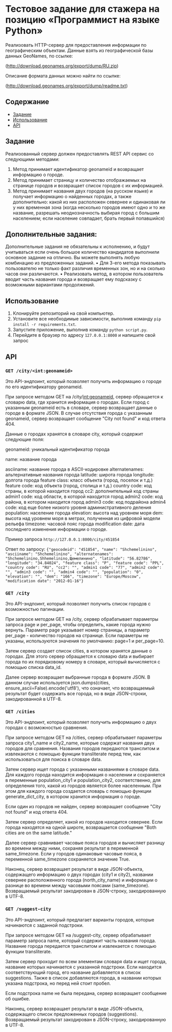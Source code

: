 # Тестовое задание для стажера на позицию «Программист на языке Python»
Реализовать HTTP-сервер для предоставления информации по географическим объектам.
Данные взять из географической базы данных GeoNames, по ссылке:

(http://download.geonames.org/export/dump/RU.zip)

Описание формата данных можно найти по ссылке:

(http://download.geonames.org/export/dump/readme.txt)


## Содержание
- [Задание](#задание)
- [Использование](#использование)
- [API](#api)

## Задание
Реализованный сервер должен предоставлять REST API сервис со следующими методами:
1.	Метод принимает идентификатор geonameid и возвращает информацию о городе.
2.	Метод принимает страницу и количество отображаемых на странице городов и возвращает список городов с их информацией. 
3.	Метод принимает названия двух городов (на русском языке) и получает информацию о найденных городах, а также дополнительно: какой из них расположен севернее и одинаковая ли у них временная зона (когда несколько городов имеют одно и то же название, разрешать неоднозначность выбирая город с большим населением; если население совпадает, брать первый попавшийся)


## Дополнительные задания:
Дополнительные задания не обязательны к исполнению, и будут учитываться если очень большое количество кандидатов выполнили основное задание на отлично. Вы можете выполнять любую комбинацию из предложенных заданий.
•	Для 3-его метода показывать пользователю не только факт различия временных зон, но и на сколько часов они различаются.
•	Реализовать метод, в котором пользователь вводит часть названия города и возвращает ему подсказку с возможными вариантами продолжений.


## Использование

1. Клонируйте репозиторий на свой компьютер.
2. Установите все необходимые зависимости, выполнив команду `pip install -r requirements.txt`.
3. Запустите приложение, выполнив команду `python script.py`.
4. Перейдите в браузер по адресу `127.0.0.1:8000` и напишите свой запрос 

## API

### `GET /city/<int:geonameid>`

Это API-эндпоинт, который позволяет получить информацию о городе по его идентификатору geonameid.

При запросе методом GET на /city/<int:geonameid>, сервер обращается к словарю data, где хранится информация о городах. Если город с указанным geonameid есть в словаре, сервер возвращает данные о городе в формате JSON. В случае отсутствия города с указанным geonameid, сервер возвращает сообщение "City not found" и код ответа 404.

Данные о городах хранятся в словаре city, который содержит следующие поля:

geonameid: уникальный идентификатор города

name: название города

asciiname: название города в ASCII-кодировке
alternatenames: альтернативные названия города
latitude: широта города
longitude: долгота города
feature class: класс объекта (город, поселок и т.д.)
feature code: код объекта (город, столица и т.д.)
country code: код страны, в которой находится город
cc2: дополнительный код страны
admin1 code: код области, в которой находится город
admin2 code: код района, в котором находится город
admin3 code: код подрайона
admin4 code: код еще более низкого уровня административного деления
population: население города
elevation: высота над уровнем моря
dem: высота над уровнем моря в метрах, полученная из цифровой модели рельефа
timezone: часовой пояс города
modification date: дата последнего изменения информации о городе.

Пример запроса `http://127.0.0.1:8000/city/451854`

Ответ по запросу: `{"geocodeid": "451854", "name": "Shchemelinino", "asciiname": "Shchemelinino", "alternatenames": "Shchemelinino,Shhemelinino,Щемелинино", "latitude": "56.82786", "longitude": "34.84024", "feature class": "P", "feature code": "PPL", "country code": "RU", "cc2": "", "admin1 code": "77", "admin2 code": "", "admin3 code": "", "admin4 code": "", "population": "0", "elevation": "", "dem": "166", "timezone": "Europe/Moscow", "modification date": "2012-01-16"}`

### `GET /city`

Это API-эндпоинт, который позволяет получить список городов с возможностью пагинации.

При запросе методом GET на /city, сервер обрабатывает параметры запроса page и per_page, чтобы определить, какие города нужно вернуть. Параметр page указывает номер страницы, а параметр per_page - количество городов на странице. Если параметры не указаны, используются значения по умолчанию: page=1 и per_page=10.

Затем сервер создает список cities, в котором хранятся данные о городах. Для этого сервер обращается к словарю data и выбирает города по их порядковому номеру в словаре, который вычисляется с помощью списка data_id.

Далее сервер возвращает выбранные города в формате JSON. В данном случае используется json.dumps(cities, ensure_ascii=False).encode('utf8'), что означает, что возвращаемый результат будет содержать все города, но в виде JSON-строки, закодированной в UTF-8.

### `GET /cities`

Это API-эндпоинт, который позволяет получить информацию о двух городах с возможностью сравнения.

При запросе методом GET на /cities, сервер обрабатывает параметры запроса city1_name и city2_name, которые содержат названия двух городов для сравнения. Названия городов передаются транслитом и извлекаются с помощью функции transliterate перед тем, как использоваться для поиска в словаре data.

Затем сервер ищет города с указанными названиями в словаре data. Для каждого города находится информация о населении и сохраняется в переменные population_city1 и population_city2, соответственно, для определения того, какой из городов является более населенным. При этом для каждого города создается словарь с помощью функции generate_dict_city, в котором хранится информация о городе.

Если один из городов не найден, сервер возвращает сообщение "City not found" и код ответа 404.

Затем сервер определяет, какой из городов находится севернее. Если города находятся на одной широте, возвращается сообщение "Both cities are on the same latitude."

Далее сервер сравнивает часовые пояса городов и вычисляет разницу во времени между ними, сохраняя результат в переменной same_timezone. Если у городов одинаковые часовые пояса, в переменной same_timezone сохраняется значение True.

Наконец, сервер возвращает результат в виде JSON-объекта, содержащего информацию о двух городах (city1 и city2), названии севернее расположенного города (north_city_name) и информации о разнице во времени между часовыми поясами (same_timezone). Возвращаемый результат закодирован в JSON-строку, закодированную в UTF-8.

### `GET /suggest-city`

Это API-эндпоинт, который предлагает варианты городов, которые начинаются с заданной подстроки.

При запросе методом GET на /suggest-city, сервер обрабатывает параметр запроса name, который содержит часть названия города. Название города передается транслитом и извлекается с помощью функции transliterate.

Затем сервер проходит по всем элементам словаря data и ищет города, название которых начинается с указанной подстроки. Если находится соответствующий город, его название добавляется в список suggestions. Также в список добавляются города, в названии которых указана подстрока, но перед ней стоит пробел.

Если подстрока name не была передана, сервер возвращает сообщение об ошибке.

Наконец, сервер возвращает результат в виде JSON-объекта, содержащего список предложенных городов (suggestions). Возвращаемый результат закодирован в JSON-строку, закодированную в UTF-8.
